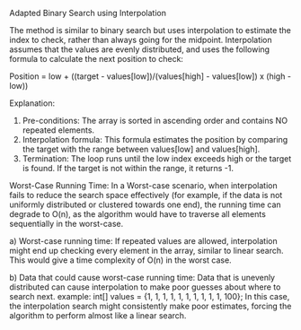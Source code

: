 Adapted Binary Search using Interpolation

The method is similar to binary search but uses interpolation to estimate the index to check, rather than always going for the midpoint. 
Interpolation assumes that the values are evenly distributed, and uses the following formula to calculate the next position to check:

Position = low + ((target - values[low])/(values[high] - values[low]) x (high - low))

Explanation:
1. Pre-conditions: The array is sorted in ascending order and contains NO repeated elements.
2. Interpolation formula: This formula estimates the position by comparing the target with the range between values[low] and values[high].
3. Termination: The loop runs until the low index exceeds high or the target is found. If the target is not within the range, it returns -1.

Worst-Case Running Time:
In a Worst-case scenario, when interpolation fails to reduce the search space effectively (for example, if the data is not uniformly distributed or clustered towards one end), the running time can degrade to O(n), as the algorithm would have to traverse all elements sequentially in the worst-case.

a) Worst-case running time: If repeated values are allowed, interpolation might end up checking every element in the array, similar to linear search. This would give a time complexity of O(n) in the worst case.

b) Data that could cause worst-case running time: Data that is unevenly distributed can cause interpolation to make poor guesses about where to search next.
example: int[] values = {1, 1, 1, 1, 1, 1, 1, 1, 1, 1, 100};
In this case, the interpolation search might consistently make poor estimates, forcing the algorithm to perform almost like a linear search.

